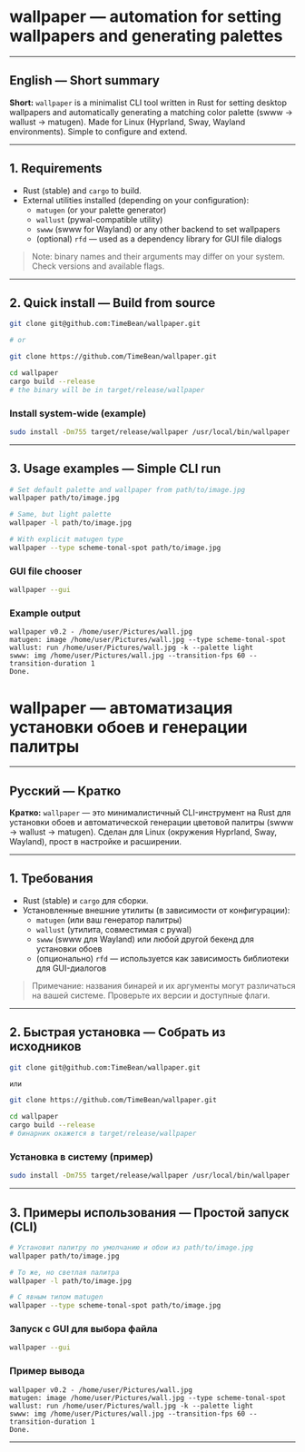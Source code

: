 # wallpaper — automation for setting wallpapers and generating palettes

---

## English — Short summary

**Short:** `wallpaper` is a minimalist CLI tool written in Rust for setting desktop wallpapers and automatically generating a matching color palette (swww → wallust → matugen). Made for Linux (Hyprland, Sway, Wayland environments). Simple to configure and extend.

---

## 1. Requirements

- Rust (stable) and `cargo` to build.
- External utilities installed (depending on your configuration):
  - `matugen` (or your palette generator)
  - `wallust` (pywal-compatible utility)
  - `swww` (swww for Wayland) or any other backend to set wallpapers
  - (optional) `rfd` — used as a dependency library for GUI file dialogs

> Note: binary names and their arguments may differ on your system. Check versions and available flags.

---

## 2. Quick install — Build from source

```bash
git clone git@github.com:TimeBean/wallpaper.git

# or

git clone https://github.com/TimeBean/wallpaper.git

cd wallpaper
cargo build --release
# the binary will be in target/release/wallpaper
```

### Install system-wide (example)

```bash
sudo install -Dm755 target/release/wallpaper /usr/local/bin/wallpaper
```

---

## 3. Usage examples — Simple CLI run

```bash
# Set default palette and wallpaper from path/to/image.jpg
wallpaper path/to/image.jpg

# Same, but light palette
wallpaper -l path/to/image.jpg

# With explicit matugen type
wallpaper --type scheme-tonal-spot path/to/image.jpg
```

### GUI file chooser

```bash
wallpaper --gui
```

### Example output

```text
wallpaper v0.2 - /home/user/Pictures/wall.jpg
matugen: image /home/user/Pictures/wall.jpg --type scheme-tonal-spot
wallust: run /home/user/Pictures/wall.jpg -k --palette light
swww: img /home/user/Pictures/wall.jpg --transition-fps 60 --transition-duration 1
Done.
```

# wallpaper — автоматизация установки обоев и генерации палитры

---

## Русский — Кратко

**Кратко:** `wallpaper` — это минималистичный CLI-инструмент на Rust для установки обоев и автоматической генерации цветовой палитры (swww → wallust → matugen). Сделан для Linux (окружения Hyprland, Sway, Wayland), прост в настройке и расширении.

---

## 1. Требования

- Rust (stable) и `cargo` для сборки.
- Установленные внешние утилиты (в зависимости от конфигурации):
  - `matugen` (или ваш генератор палитры)
  - `wallust` (утилита, совместимая с pywal)
  - `swww` (swww для Wayland) или любой другой бекенд для установки обоев
  - (опционально) `rfd` — используется как зависимость библиотеки для GUI-диалогов

> Примечание: названия бинарей и их аргументы могут различаться на вашей системе. Проверьте их версии и доступные флаги.

---

## 2. Быстрая установка — Собрать из исходников

```bash
git clone git@github.com:TimeBean/wallpaper.git

или

git clone https://github.com/TimeBean/wallpaper.git

cd wallpaper
cargo build --release
# бинарник окажется в target/release/wallpaper
```

### Установка в систему (пример)

```bash
sudo install -Dm755 target/release/wallpaper /usr/local/bin/wallpaper
```

---

## 3. Примеры использования — Простой запуск (CLI)

```bash
# Установит палитру по умолчанию и обои из path/to/image.jpg
wallpaper path/to/image.jpg

# То же, но светлая палитра
wallpaper -l path/to/image.jpg

# С явным типом matugen
wallpaper --type scheme-tonal-spot path/to/image.jpg
```

### Запуск с GUI для выбора файла

```bash
wallpaper --gui
```

### Пример вывода

```text
wallpaper v0.2 - /home/user/Pictures/wall.jpg
matugen: image /home/user/Pictures/wall.jpg --type scheme-tonal-spot
wallust: run /home/user/Pictures/wall.jpg -k --palette light
swww: img /home/user/Pictures/wall.jpg --transition-fps 60 --transition-duration 1
Done.
```

---

